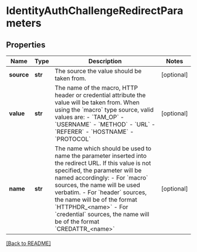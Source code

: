 # IdentityAuthChallengeRedirectParameters


## Properties

Name | Type | Description | Notes
------------ | ------------- | ------------- | -------------
**source** | **str** | The source the value should be taken from.  | [optional] 
**value** | **str** | The name of the macro, HTTP header or credential attribute the value will be taken from. When using the &#x60;macro&#x60; type source, valid values are:    - &#x60;TAM\_OP&#x60;   - &#x60;USERNAME&#x60;   - &#x60;METHOD&#x60;   - &#x60;URL&#x60;   - &#x60;REFERER&#x60;   - &#x60;HOSTNAME&#x60;   - &#x60;PROTOCOL&#x60;  | [optional] 
**name** | **str** | The name which should be used to name the parameter inserted into the redirect URL. If this value is not specified, the parameter will be named accordingly:    - For &#x60;macro&#x60; sources, the name will be used verbatim.   - For &#x60;header&#x60; sources, the name will be of the format &#x60;HTTPHDR\_&lt;name&gt;&#x60;   - For &#x60;credential&#x60; sources, the name will be of the format &#x60;CREDATTR\_&lt;name&gt;&#x60;  | [optional] 

[[Back to README]](../README.md)



